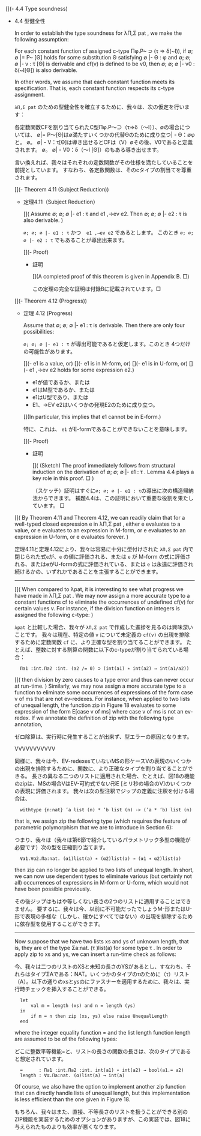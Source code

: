 [](- 4.4 Type soundness)

- 4.4 型健全性

	In order to establish the type soundness for λΠ,Σ pat , we make the following assumption:

	For each constant function cf assigned c-type Πφ.P~ ⊃ (τ ⇒ δ(~I)), if ∅; ∅ |= P~ [Θ] holds for some substitution Θ satisfying ∅ |- Θ : φ and ∅; ∅; ∅ |- v : τ [Θ] is derivable and cf(v) is defined to be v0, then ∅; ∅; ∅ |- v0 : δ(~I[Θ]) is also derivable.

	In other words, we assume that each constant function meets its specification.
	That is, each constant function respects its c-type assignment.

	`λΠ,Σ pat` のための型健全性を確立するために、我々は、次の仮定を行います：

	各定数関数CFを割り当てられたC型Πφ.P〜⊃（τ⇒δ（〜I））、∅の場合については、 ∅|= P〜[Θ]は∅満たすいくつかの代替Θのために成り立つ| - Θ：∅φと。 ∅。 ∅| - V：τ[Θ]は導き出せるとCFは（V）∅その後、V0であると定義されます。 ∅。 ∅| - V0：δ（〜I [Θ]）のもある導き出せます。

	言い換えれば、我々はそれぞれの定数関数がその仕様を満たしていることを前提としています。
	すなわち、各定数関数は、そのcタイプの割当てを尊重されます。

	[](- Theorem 4.11 (Subject Reduction))
	- 定理4.11（Subject Reduction）

		[](
		Assume ∅; ∅; ∅ |- e1 : τ and e1 ,→ev e2.
		Then ∅; ∅; ∅ |- e2 : τ is also derivable.
		)

		`∅; ∅; ∅ |- e1 : τ` かつ　`e1 ,→ev e2` であるとします。
		このとき `∅; ∅; ∅ |- e2 : τ` でもあることが導出出来ます。

		[](- Proof)
		- 証明

			[](A completed proof of this theorem is given in Appendix B. □)

			この定理の完全な証明は付録Bに記載されています。□

	[](- Theorem 4.12 (Progress))

	- 定理 4.12 (Progress)

		Assume that ∅; ∅; ∅ |- e1 : τ is derivable. Then there are only four possibilities:

		`∅; ∅; ∅ |- e1 : τ` が導出可能であると仮定します。このとき 4つだけの可能性があります。

		[](- e1 is a value, or)
		[](- e1 is in M-form, or)
		[](- e1 is in U-form, or)
		[](- e1 ,→ev e2 holds for some expression e2.)

		- e1が値であるか、または
		- e1はM型であるか、または
		- e1はU型であり、または
		- E1、→EV e2はいくつかの発現E2のために成り立つ。

		[](In particular, this implies that e1 cannot be in E-form.)

		特に、これは、 `e1` がE-formであることができないことを意味します。

		[](- Proof)
		- 証明

			[](
			(Sketch) The proof immediately follows from structural induction on the derivation of ∅; ∅; ∅ |- e1 : τ .
			Lemma 4.4 plays a key role in this proof. □
			)

			（スケッチ）証明はすぐに`∅; ∅; ∅ |- e1 : τ`の導出に次の構造帰納法からできます。
			補題4.4は、この証明において重要な役割を果たしています。 □

	[](
	By Theorem 4.11 and Theorem 4.12, we can readily claim that for a well-typed closed expression e in λΠ,Σ pat , either e evaluates to a value, or e evaluates to an expression in M-form, or e evaluates to an expression in U-form, or e evaluates forever.
	)

	定理4.11と定理4.12により、我々は容易に十分に型付けされた `λΠ,Σ pat` 内で閉じられた式`e`が、`e` の値に評価される、または `e` が M-form の式に評価される、またはeがU-formの式に評価されている、または `e` は永遠に評価され続けるかの、いずれかであることを主張することができます。

	----

	[](
	When compared to λpat, it is interesting to see what progress we have made in λΠ,Σ pat .
	We may now assign a more accurate type to a constant functions cf to eliminate the occurrences of undefined cf(v) for certain values v.
	For instance, if the division function on integers is assigned the following c-type:
	)

	`λpat` と比較した場合、我々が `λΠ,Σ pat` で作成した進捗を見るのは興味深いことです。
	我々は現在、特定の値 `v` について未定義の `cf(v)` の出現を排除するために定数関数 `cf` に、より正確な型を割り当てることができます。
	たとえば、整数に対する割算の関数に以下のc-typeが割り当てられている場合：

		Πa1 :int.Πa2 :int. (a2 /= 0) ⊃ (int(a1) ∗ int(a2) ⇒ int(a1/a2))

	[](
	then division by zero causes to a type error and thus can never occur at run-time.
	)
	Similarly, we may now assign a more accurate type to a function to eliminate some occurrences of expressions of the form case v of ms that are not ev-redexes.
	For instance, when applied to two lists of unequal length, the function zip in Figure 18 evaluates to some expression of the form E[case v of ms] where case v of ms is not an ev-redex.
	If we annotate the definition of zip with the following type annotation,

	ゼロ除算は、実行時に発生することが出来ず、型エラーの原因となります。

	VVVVVVVVVVV

	同様に、我々は今、EV-redexesていないMSの形ケースVの表現のいくつかの出現を排除するために、関数に、より正確なタイプを割り当てることができる。
	長さの異なる二つのリストに適用された場合、たとえば、図18の機能のzipは、MSの場合VはEV-可約式でない形E [ミリ秒の場合のV]のいくつかの表現に評価されます。
	我々は次の型注釈でジップの定義に注釈を付ける場合は、


		withtype {n:nat} ’a list (n) * ’b list (n) -> (’a * ’b) list (n)

	that is, we assign zip the following type (which requires the feature of parametric polymorphism that we are to introduce in Section 6):

	つまり、我々は（我々は第6節で紹介しているパラメトリック多型の機能が必要です）次の型を圧縮割り当てます。



		∀α1.∀α2.Πa:nat. (α1)list(a) ∗ (α2)list(a) → (α1 ∗ α2)list(a)

	then zip can no longer be applied to two lists of unequal length.
	In short, we can now use dependent types to eliminate various (but certainly not all) occurrences of expressions in M-form or U-form, which would not have been possible previously.

	その後ジップはもはや等しくない長さの2つのリストに適用することはできません。
	要するに、我々は今、以前に不可能だったでしょうM-形またはU-形で表現の多様な（しかし、確かにすべてではない）の出現を排除するために依存型を使用することができます。

	----

	Now suppose that we have two lists xs and ys of unknown length, that is, they are of the type Σa:nat. (τ )list(a) for some type τ . In order to apply zip to xs and ys, we can insert a run-time check as follows:

	今、我々は二つのリストのXSと未知の長さのYSがあるとし、すなわち、それらはタイプΣAである：NAT。いくつかのタイプのτのために（τ）リスト（A）。以下の通りのxsとysのにファスナーを適用するために、我々は、実行時チェックを挿入することができる。

		let
			val m = length (xs) and n = length (ys)
		in
			if m = n then zip (xs, ys) else raise UnequalLength
		end

	where the integer equality function = and the list length function length are assumed to be of the following types:

	どこに整数平等機能=と、リストの長さの関数の長さは、次のタイプであると想定されています。

		=      : Πa1 :int.Πa2 :int. int(a1) ∗ int(a2) → bool(a1.= a2)
		length : ∀α.Πa:nat. (α)list(a) → int(a)

	Of course, we also have the option to implement another zip function that can directly handle lists of unequal length, but this implementation is less efficient than the one given in Figure 18.

	もちろん、我々はまた、直接、不等長さのリストを扱うことができる別のZIP機能を実装するためのオプションがありますが、この実装では、図18に与えられたものよりも効率が悪くなります。
